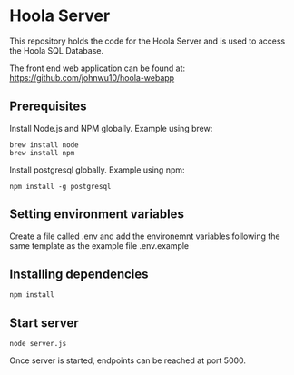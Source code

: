 # Hoola Server

This repository holds the code for the Hoola Server and is used to access the Hoola SQL Database.

The front end web application can be found at: https://github.com/johnwu10/hoola-webapp

## Prerequisites

Install Node.js and NPM globally. Example using brew:

```
brew install node
brew install npm
```

Install postgresql globally. Example using npm:

```
npm install -g postgresql
```

## Setting environment variables

Create a file called .env and add the environemnt variables following the same template as the example file .env.example

## Installing dependencies

```
npm install
```

## Start server

```
node server.js
```
Once server is started, endpoints can be reached at port 5000.
